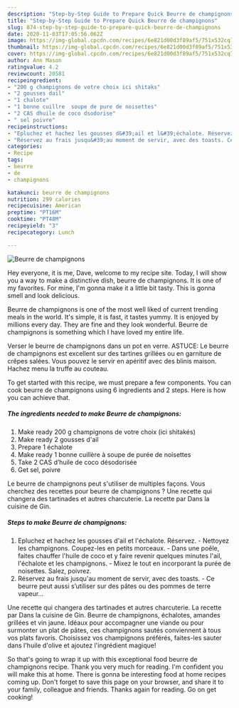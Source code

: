 ```yaml
---
description: "Step-by-Step Guide to Prepare Quick Beurre de champignons"
title: "Step-by-Step Guide to Prepare Quick Beurre de champignons"
slug: 874-step-by-step-guide-to-prepare-quick-beurre-de-champignons
date: 2020-11-03T17:05:56.062Z
image: https://img-global.cpcdn.com/recipes/6e821d00d3f89af5/751x532cq70/beurre-de-champignons-photo-principale-de-la-recette.jpg
thumbnail: https://img-global.cpcdn.com/recipes/6e821d00d3f89af5/751x532cq70/beurre-de-champignons-photo-principale-de-la-recette.jpg
cover: https://img-global.cpcdn.com/recipes/6e821d00d3f89af5/751x532cq70/beurre-de-champignons-photo-principale-de-la-recette.jpg
author: Ann Mason
ratingvalue: 4.2
reviewcount: 20581
recipeingredient:
- "200 g champignons de votre choix ici shitaks"
- "2 gousses dail"
- "1 chalote"
- "1 bonne cuillre  soupe de pure de noisettes"
- "2 CAS dhuile de coco dsodorise"
- " sel poivre"
recipeinstructions:
- "Epluchez et hachez les gousses d&#39;ail et l&#39;échalote. Réservez. Nettoyez les champignons. Coupez-les en petits morceaux. Dans une poêle, faites chauffer l&#39;huile de coco et y faire revenir quelques minutes l&#39;ail, l&#39;échalote et les champignons. Mixez le tout en incorporant la purée de noisettes. Salez, poivrez."
- "Réservez au frais jusqu&#39;au moment de servir, avec des toasts. Ce beurre peut aussi s’utiliser sur des pâtes ou des pommes de terre vapeur..."
categories:
- Recipe
tags:
- beurre
- de
- champignons

katakunci: beurre de champignons 
nutrition: 299 calories
recipecuisine: American
preptime: "PT16M"
cooktime: "PT48M"
recipeyield: "3"
recipecategory: Lunch

---
```



![Beurre de champignons](https://img-global.cpcdn.com/recipes/6e821d00d3f89af5/751x532cq70/beurre-de-champignons-photo-principale-de-la-recette.jpg)

Hey everyone, it is me, Dave, welcome to my recipe site. Today, I will show you a way to make a distinctive dish, beurre de champignons. It is one of my favorites. For mine, I'm gonna make it a little bit tasty. This is gonna smell and look delicious.

Beurre de champignons is one of the most well liked of current trending meals in the world. It's simple, it is fast, it tastes yummy. It is enjoyed by millions every day. They are fine and they look wonderful. Beurre de champignons is something which I have loved my entire life.

Verser le beurre de champignons dans un pot en verre. ASTUCE: Le beurre de champignons est excellent sur des tartines grillées ou en garniture de crêpes salées. Vous pouvez le servir en apéritif avec des blinis maison. Hachez menu la truffe au couteau.


To get started with this recipe, we must prepare a few components. You can cook beurre de champignons using 6 ingredients and 2 steps. Here is how you can achieve that.

<!--inarticleads1-->

##### The ingredients needed to make Beurre de champignons:

1. Make ready 200 g champignons de votre choix (ici shitakés)
1. Make ready 2 gousses d&#39;ail
1. Prepare 1 échalote
1. Make ready 1 bonne cuillère à soupe de purée de noisettes
1. Take 2 CAS d’huile de coco désodorisée
1. Get  sel, poivre


Le beurre de champignons peut s&#39;utiliser de multiples façons. Vous cherchez des recettes pour beurre de champignons ? Une recette qui changera des tartinades et autres charcuterie. La recette par Dans la cuisine de Gin. 

<!--inarticleads2-->

##### Steps to make Beurre de champignons:

1. Epluchez et hachez les gousses d&#39;ail et l&#39;échalote. Réservez. - Nettoyez les champignons. Coupez-les en petits morceaux. - Dans une poêle, faites chauffer l&#39;huile de coco et y faire revenir quelques minutes l&#39;ail, l&#39;échalote et les champignons. - Mixez le tout en incorporant la purée de noisettes. Salez, poivrez.
1. Réservez au frais jusqu&#39;au moment de servir, avec des toasts. - Ce beurre peut aussi s’utiliser sur des pâtes ou des pommes de terre vapeur...


Une recette qui changera des tartinades et autres charcuterie. La recette par Dans la cuisine de Gin. Beurre de champignons, échalotes, amandes grillées et vin jaune. Idéaux pour accompagner une viande ou pour surmonter un plat de pâtes, ces champignons sautés conviennent à tous vos plats favoris. Choisissez vos champignons préférés, faites-les sauter dans l&#39;huile d&#39;olive et ajoutez l&#39;ingrédient magique! 

So that's going to wrap it up with this exceptional food beurre de champignons recipe. Thank you very much for reading. I'm confident you will make this at home. There is gonna be interesting food at home recipes coming up. Don't forget to save this page on your browser, and share it to your family, colleague and friends. Thanks again for reading. Go on get cooking!
